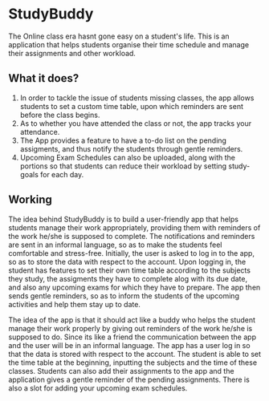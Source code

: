 # StudyBuddy

The Online class era hasnt gone easy on a student's life. This is an application that helps students organise their time schedule and manage their assignments and other workload.

<h2>What it does?</h2>
  <ol>
    <li>In order to tackle the issue of students missing classes, the app allows students to set a custom time table, upon which reminders are sent before the class begins.</li>
    <li> As to whether you have attended the class or not, the app tracks your attendance.</li>
    <li> The App provides a feature to have a to-do list on the pending assigments, and thus notify the students through gentle reminders.</li>
    <li>Upcoming Exam Schedules can also be uploaded, along with the portions so that students can reduce their workload by setting study-goals for each day.</li>
  </ol>

<h2> Working </h2>

The idea behind StudyBuddy is to build a user-friendly app that helps students manage their work appropriately, providing them with reminders of the work he/she is supposed to complete. The notifications and reminders are sent in an informal language, so as to make the students feel comfortable and stress-free. Initially, the user is asked to log in to the app, so as to store the data with respect to the account. Upon logging in, the student has features to set their own time table according to the subjects they study, the assigments they have to complete alog with its due date, and also any upcoming exams for which they have to prepare. The app then sends gentle reminders, so as to inform the students of the upcoming activities and help them stay up to date. 

The idea of the app is that it should act like a buddy who helps the student manage their work properly by giving out reminders of the work he/she is supposed to do. Since its like a friend the communication between the app and the user will be in an informal language. The app has a user log in so that the data is stored with respect to the account. The student is able to set the time table at the beginning, inputting the subjects and the time of these classes. Students can also add their assignments to the app and the application gives a gentle reminder of the pending assignments. There is also a slot for adding your upcoming exam schedules.
